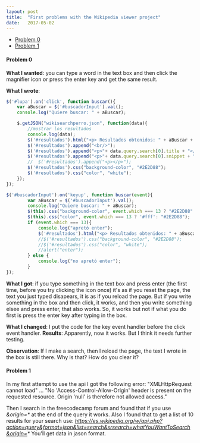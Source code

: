 ```yaml
---
layout: post
title:  "First problems with the Wikipedia viewer project"
date:   2017-05-02
---
```

<ul>
	<li><a href="#prob0">Problem 0</a></li>
	<li><a href="#prob1">Problem 1</a></li>
</ul>


<h4 id="prob0">Problem 0</h4>

**What I wanted**: you can type a word in the text box and then click the magnifier icon or press the enter key and get the same result.

**What I wrote**: 

```javascript
$('#lupa').on('click', function buscar(){
	var aBuscar = $('#buscadorInput').val();
	console.log("Quiere buscar: " + aBuscar);

	$.getJSON("wikisearchperro.json", function(data){
		//mostrar los resultados
		console.log(data);
		$('#resultados').html("<p> Resultados obtenidos: " + aBuscar + "</p>");
		$('#resultados').append("<br/>");
		$('#resultados').append("<p>"+ data.query.search[0].title + "</p>");
		$('#resultados').append("<p>"+ data.query.search[0].snippet + "</p>");
		//	$('#resultados').append("<p></p>");
		$('#resultados').css("background-color", "#2E2D88");
		$('#resultados').css("color", "white");
	});
});

$('#buscadorInput').on('keyup', function buscar(event){
		var aBuscar = $('#buscadorInput').val();
		console.log("Quiere buscar: " + aBuscar);
		$(this).css("background-color", event.which === 13 ? "#2E2D88" : '#fff');
		$(this).css("color", event.which === 13 ? '#fff': "#2E2D88");
		if (event.which === 13){
			console.log("apretó enter");
			$('#resultados').html("<p> Resultados obtenidos: " + aBuscar + "</p>");
			//$('#resultados').css("background-color", "#2E2D88");
			//$('#resultados').css("color", "white");
			//alert("enter");
		} else {
			console.log("no apretó enter");
		}
});
```

**What I got**: if you type something in the text box and press enter (the first time, before you try clicking the icon once) it's as if you reset the page, the text you just typed disapears, it is as if you reload the page. But if you write something in the box and then click, it works, and then you write something elsee and press enter, that also works. So, it works but not if what you do first is press the enter key after typing in the box.

**What I changed**: I put the code for the key event handler before the click event handler.
**Results**: Apparently, now it works. But I think it needs further testing.

**Observation**: If I make a search, then I reload the page, the text I wrote in the box is still there. Why is that? How do you clear it?

<h4 id="prob1">Problem 1</h4>

In my first attempt to use the api I got the following error:
"XMLHttpRequest cannot load" ...
"No 'Access-Control-Allow-Origin' header is present on the requested resource. Origin 'null' is therefore not allowed access."

Then I search in the freecodecamp forum and found that if you use _&origin=*_ at the end of the query it works.
Also I found that to get a list of 10 results for your search use: _https://es.wikipedia.org/w/api.php?action=query&format=json&list=search&srsearch=whatYouWantToSearch&origin=*_
You'll get data in jason format.
